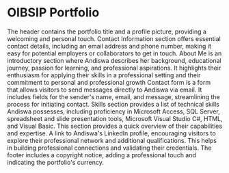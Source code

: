 # OIBSIP Portfolio
The header contains the portfolio title and a profile picture, providing a welcoming and personal touch.
Contact Information section offers essential contact details, including an email address and phone number, making it easy for potential employers or collaborators to get in touch.
About Me is an introductory section where Andiswa describes her background, educational journey, passion for learning, and professional aspirations. It highlights their enthusiasm for applying their skills in a professional setting and their commitment to personal and professional growth
Contact form is a form that allows visitors to send messages directly to Andiswa via email. It includes fields for the sender's name, email, and message, streamlining the process for initiating contact.
Skills section provides a list of technical skills Andiswa possesses, including proficiency in Microsoft Access, SQL Server, spreadsheet and slide presentation tools, Microsoft Visual Studio C#, HTML, and Visual Basic. This section provides a quick overview of their capabilities and expertise.
A link to Andiswa's LinkedIn profile, encouraging visitors to explore their professional network and additional qualifications. This helps in building professional connections and validating their credentials.
The footer includes a copyright notice, adding a professional touch and indicating the portfolio's currency.
